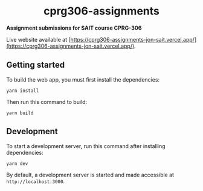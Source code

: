 <p align="center">
  <h1 align="center">cprg306-assignments</h1>
</p>

**Assignment submissions for SAIT course CPRG-306**

Live website available at [https://cprg306-assignments-jon-sait.vercel.app/](https://cprg306-assignments-jon-sait.vercel.app/).

## Getting started

To build the web app, you must first install the dependencies:

```console
yarn install
```

Then run this command to build:

```console
yarn build
```

## Development

To start a development server, run this command after installing dependencies:

```console
yarn dev
```

By default, a development server is started and made accessible at `http://localhost:3000`.

